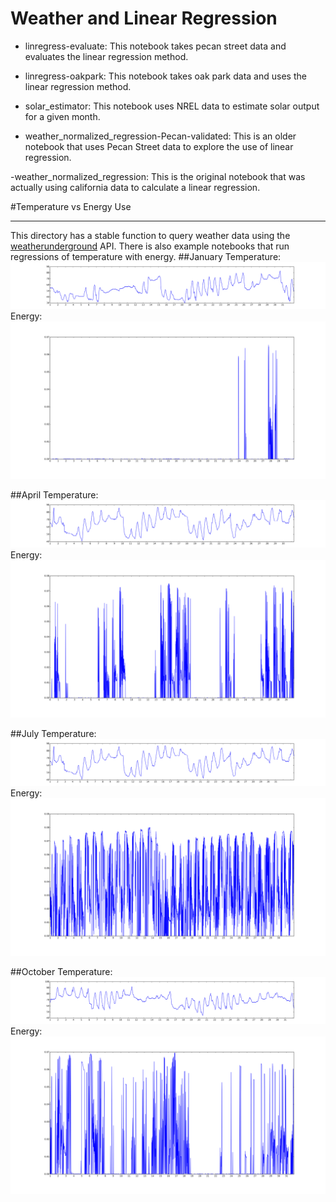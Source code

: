 Weather and Linear Regression
=============================

- linregress-evaluate: This notebook takes pecan street data and evaluates the linear regression method. 

- linregress-oakpark: This notebook takes oak park data and uses the linear regression method. 

- solar\_estimator: This notebook uses NREL data to estimate solar output for a given month.

- weather\_normalized\_regression-Pecan-validated: This is an older notebook that uses Pecan Street data to explore the use of linear regression.

-weather\_normalized\_regression: This is the original notebook that was actually using california data to calculate a linear regression.

#Temperature vs Energy Use
_______
This directory has a stable function to query weather data using the [weatherunderground](http://www.wunderground.com/) API.
There is also example notebooks that run regressions of temperature with energy.
##January
Temperature:
![alt text](get_weather_data/month_temp_graphs/January_Weather.png)
Energy:
![alt text](../diagnostics/plots/January_avg.pdf.png)

##April
Temperature:
![alt text](get_weather_data/month_temp_graphs/April_Weather.png)
Energy:
![alt text](../diagnostics/plots/April_avg.pdf.png)

##July
Temperature:
![alt text](get_weather_data/month_temp_graphs/July_Weather.png)
Energy:
![alt text](../diagnostics/plots/July_avg.pdf.png)

##October
Temperature:
![alt text](get_weather_data/month_temp_graphs/October_Weather.png)
Energy:
![alt text](../diagnostics/plots/October_avg.pdf.png)
